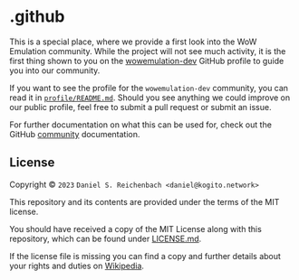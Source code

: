 # .github

This is a special place, where we provide a first look into the WoW Emulation
community. While the project will not see much activity, it is the first thing
shown to you on the [wowemulation-dev][] GitHub profile to guide you into our
community.

If you want to see the profile for the `wowemulation-dev` community, you can
read it in [`profile/README.md`](profile/README.md). Should you see anything we
could improve on our public profile, feel free to submit a pull request or
submit an issue.

For further documentation on what this can be used for, check out the GitHub
[community][] documentation.

## License

Copyright © `2023` `Daniel S. Reichenbach <daniel@kogito.network>`

This repository and its contents are provided under the terms of the MIT
license.

You should have received a copy of the MIT License along with this repository,
which can be found under [LICENSE.md](LICENSE.md).

If the license file is missing you can find a copy and further details about
your rights and duties on [Wikipedia][].

[wowemulation-dev]: https://github.com/wowemulation-dev
[community]: https://docs.github.com/en/communities
[Wikipedia]: https://en.wikipedia.org/wiki/MIT_License
